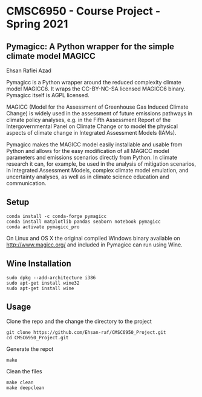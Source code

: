 # CMSC6950 - Course Project - Spring 2021
## Pymagicc: A Python wrapper for the simple climate model MAGICC

Ehsan Rafiei Azad

Pymagicc is a Python wrapper around the reduced complexity climate model MAGICC6. It wraps the CC-BY-NC-SA licensed MAGICC6 binary. Pymagicc itself is AGPL licensed.

MAGICC (Model for the Assessment of Greenhouse Gas Induced Climate Change) is widely used in the assessment of future emissions pathways in climate policy analyses, e.g. in the Fifth Assessment Report of the Intergovernmental Panel on Climate Change or to model the physical aspects of climate change in Integrated Assessment Models (IAMs).

Pymagicc makes the MAGICC model easily installable and usable from Python and allows for the easy modification of all MAGICC model parameters and emissions scenarios directly from Python. In climate research it can, for example, be used in the analysis of mitigation scenarios, in Integrated Assessment Models, complex climate model emulation, and uncertainty analyses, as well as in climate science education and communication.

## Setup
```
conda install -c conda-forge pymagicc
conda install matplotlib pandas seaborn notebook pymagicc
conda activate pymagicc_pro
```
On Linux and OS X the original compiled Windows binary available on http://www.magicc.org/ and included in Pymagicc can run using Wine.
## Wine Installation
```
sudo dpkg --add-architecture i386
sudo apt-get install wine32
sudo apt-get install wine
```
## Usage
Clone the repo and the change the directory to the project
```
git clone https://github.com/Ehsan-raf/CMSC6950_Project.git
cd CMSC6950_Project.git
```
Generate the repot
```
make
```
Clean the files
```
make clean
make deepclean
```
